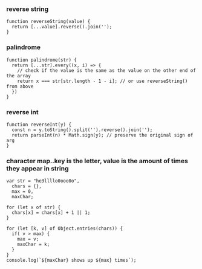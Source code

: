 ### reverse string
```
function reverseString(value) {
  return [...value].reverse().join('');
}
```
### palindrome
```
function palindrome(str) {
  return [...str].every((x, i) => {
    // check if the value is the same as the value on the other end of the array
    return x === str[str.length - 1 - i]; // or use reverseString() from above
  })
}
```
### reverse int
```
function reverseInt(y) {
  const n = y.toString().split('').reverse().join('');
  return parseInt(n) * Math.sign(y); // preserve the original sign of arg
}
```

### character map..key is the letter, value is the amount of times they appear in string
```
var str = "he3llllo0ooo0o",
  chars = {},
  max = 0,
  maxChar;

for (let x of str) {
  chars[x] = chars[x] + 1 || 1;
}

for (let [k, v] of Object.entries(chars)) {
  if( v > max) {
    max = v;
    maxChar = k;
  }
}
console.log(`${maxChar} shows up ${max} times`);
```
